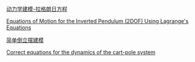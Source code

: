 <!--
 * @FilePath: /undefined/Users/salejuice/Desktop/r-gym/docs/inverted_pendulum_simulation.md
 * @Date: 2022-01-23 18:34:37
 * @LastEditTime: 2022-01-30 10:30:52
 * @Author: SaleJuice
 * @E-Mail: linxzh@shanghaitech.edu.cn
 * @Institution: LIMA Lab, ShanghaiTech University, China
 * @SoftWare: VSCode
-->

[动力学建模-拉格朗日方程](https://zhuanlan.zhihu.com/p/358140662)

[Equations of Motion for the Inverted Pendulum (2DOF) Using Lagrange's Equations](https://www.youtube.com/watch?v=Fo7kuUAHj3s&t=761s)

[简单倒立摆建模](https://blog.csdn.net/qq_39721119/article/details/106861805)

[Correct equations for the dynamics of the cart-pole system](https://coneural.org/florian/papers/05_cart_pole.pdf)

[]()

[]()